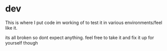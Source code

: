 # dev
This is where I put code im working of to test it in various environments/feel like it.


its all broken so dont expect anything.
feel free to take it and fix it up for yourself though
